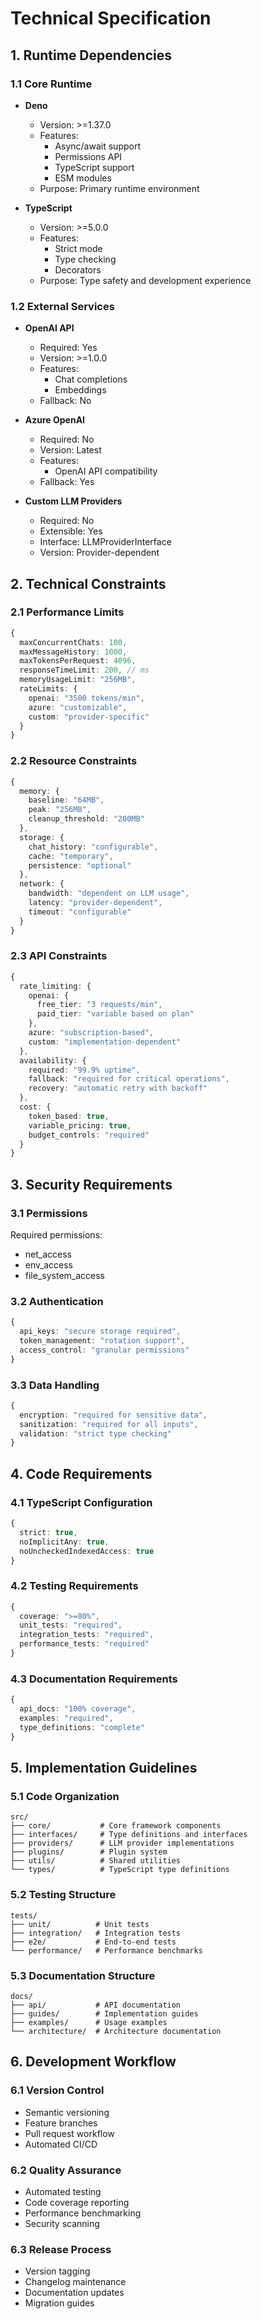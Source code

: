 # Technical Specification

## 1. Runtime Dependencies

### 1.1 Core Runtime
- **Deno**
  - Version: >=1.37.0
  - Features:
    - Async/await support
    - Permissions API
    - TypeScript support
    - ESM modules
  - Purpose: Primary runtime environment

- **TypeScript**
  - Version: >=5.0.0
  - Features:
    - Strict mode
    - Type checking
    - Decorators
  - Purpose: Type safety and development experience

### 1.2 External Services
- **OpenAI API**
  - Required: Yes
  - Version: >=1.0.0
  - Features:
    - Chat completions
    - Embeddings
  - Fallback: No

- **Azure OpenAI**
  - Required: No
  - Version: Latest
  - Features:
    - OpenAI API compatibility
  - Fallback: Yes

- **Custom LLM Providers**
  - Required: No
  - Extensible: Yes
  - Interface: LLMProviderInterface
  - Version: Provider-dependent

## 2. Technical Constraints

### 2.1 Performance Limits
```typescript
{
  maxConcurrentChats: 100,
  maxMessageHistory: 1000,
  maxTokensPerRequest: 4096,
  responseTimeLimit: 200, // ms
  memoryUsageLimit: "256MB",
  rateLimits: {
    openai: "3500 tokens/min",
    azure: "customizable",
    custom: "provider-specific"
  }
}
```

### 2.2 Resource Constraints
```typescript
{
  memory: {
    baseline: "64MB",
    peak: "256MB",
    cleanup_threshold: "200MB"
  },
  storage: {
    chat_history: "configurable",
    cache: "temporary",
    persistence: "optional"
  },
  network: {
    bandwidth: "dependent on LLM usage",
    latency: "provider-dependent",
    timeout: "configurable"
  }
}
```

### 2.3 API Constraints
```typescript
{
  rate_limiting: {
    openai: {
      free_tier: "3 requests/min",
      paid_tier: "variable based on plan"
    },
    azure: "subscription-based",
    custom: "implementation-dependent"
  },
  availability: {
    required: "99.9% uptime",
    fallback: "required for critical operations",
    recovery: "automatic retry with backoff"
  },
  cost: {
    token_based: true,
    variable_pricing: true,
    budget_controls: "required"
  }
}
```

## 3. Security Requirements

### 3.1 Permissions
Required permissions:
- net_access
- env_access
- file_system_access

### 3.2 Authentication
```typescript
{
  api_keys: "secure storage required",
  token_management: "rotation support",
  access_control: "granular permissions"
}
```

### 3.3 Data Handling
```typescript
{
  encryption: "required for sensitive data",
  sanitization: "required for all inputs",
  validation: "strict type checking"
}
```

## 4. Code Requirements

### 4.1 TypeScript Configuration
```typescript
{
  strict: true,
  noImplicitAny: true,
  noUncheckedIndexedAccess: true
}
```

### 4.2 Testing Requirements
```typescript
{
  coverage: ">=80%",
  unit_tests: "required",
  integration_tests: "required",
  performance_tests: "required"
}
```

### 4.3 Documentation Requirements
```typescript
{
  api_docs: "100% coverage",
  examples: "required",
  type_definitions: "complete"
}
```

## 5. Implementation Guidelines

### 5.1 Code Organization
```
src/
├── core/           # Core framework components
├── interfaces/     # Type definitions and interfaces
├── providers/      # LLM provider implementations
├── plugins/        # Plugin system
├── utils/          # Shared utilities
└── types/          # TypeScript type definitions
```

### 5.2 Testing Structure
```
tests/
├── unit/          # Unit tests
├── integration/   # Integration tests
├── e2e/           # End-to-end tests
└── performance/   # Performance benchmarks
```

### 5.3 Documentation Structure
```
docs/
├── api/           # API documentation
├── guides/        # Implementation guides
├── examples/      # Usage examples
└── architecture/  # Architecture documentation
```

## 6. Development Workflow

### 6.1 Version Control
- Semantic versioning
- Feature branches
- Pull request workflow
- Automated CI/CD

### 6.2 Quality Assurance
- Automated testing
- Code coverage reporting
- Performance benchmarking
- Security scanning

### 6.3 Release Process
- Version tagging
- Changelog maintenance
- Documentation updates
- Migration guides
